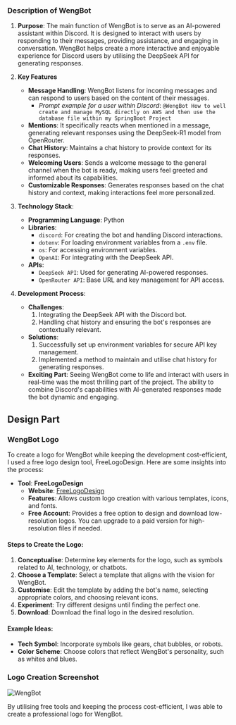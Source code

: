 ### Description of WengBot

1. **Purpose**: 
   The main function of WengBot is to serve as an AI-powered assistant within Discord. It is designed to interact with users by responding to their messages, providing assistance, and engaging in conversation. WengBot helps create a more interactive and enjoyable experience for Discord users by utilising the DeepSeek API for generating responses.

2. **Key Features**
   - **Message Handling**: WengBot listens for incoming messages and can respond to users based on the content of their messages.
     - *Prompt example for a user within Discord*: `@WengBot How to well create and manage MySQL directly on AWS and then use the database file within my SpringBoot Project`
   - **Mentions**: It specifically reacts when mentioned in a message, generating relevant responses using the DeepSeek-R1 model from OpenRouter.
   - **Chat History**: Maintains a chat history to provide context for its responses.
   - **Welcoming Users**: Sends a welcome message to the general channel when the bot is ready, making users feel greeted and informed about its capabilities.
   - **Customizable Responses**: Generates responses based on the chat history and context, making interactions feel more personalized.

3. **Technology Stack**:
   - **Programming Language**: Python
   - **Libraries**: 
     - `discord`: For creating the bot and handling Discord interactions.
     - `dotenv`: For loading environment variables from a `.env` file.
     - `os`: For accessing environment variables.
     - `OpenAI`: For integrating with the DeepSeek API.
   - **APIs**: 
     - `DeepSeek API`: Used for generating AI-powered responses.
     - `OpenRouter API`: Base URL and key management for API access.

4. **Development Process**:
   - **Challenges**:
     1. Integrating the DeepSeek API with the Discord bot.
     2. Handling chat history and ensuring the bot's responses are contextually relevant.
   - **Solutions**:
     1. Successfully set up environment variables for secure API key management.
     2. Implemented a method to maintain and utilise chat history for generating responses.
   - **Exciting Part**: 
     Seeing WengBot come to life and interact with users in real-time was the most thrilling part of the project. The ability to combine Discord's capabilities with AI-generated responses made the bot dynamic and engaging.

## Design Part

### WengBot Logo
To create a logo for WengBot while keeping the development cost-efficient, I used a free logo design tool, FreeLogoDesign. Here are some insights into the process:

- **Tool**: **FreeLogoDesign**
  - **Website**: [FreeLogoDesign](https://www.freelogodesign.org/)
  - **Features**: Allows custom logo creation with various templates, icons, and fonts.
  - **Free Account**: Provides a free option to design and download low-resolution logos. You can upgrade to a paid version for high-resolution files if needed.

#### Steps to Create the Logo:
1. **Conceptualise**: Determine key elements for the logo, such as symbols related to AI, technology, or chatbots.
2. **Choose a Template**: Select a template that aligns with the vision for WengBot.
3. **Customise**: Edit the template by adding the bot's name, selecting appropriate colors, and choosing relevant icons.
4. **Experiment**: Try different designs until finding the perfect one.
5. **Download**: Download the final logo in the desired resolution.

#### Example Ideas:
- **Tech Symbol**: Incorporate symbols like gears, chat bubbles, or robots.
- **Color Scheme**: Choose colors that reflect WengBot's personality, such as whites and blues.

### Logo Creation Screenshot
![WengBot](https://github.com/user-attachments/assets/c7bb412f-f269-4025-89d6-df0a49cbd23a)

By utilising free tools and keeping the process cost-efficient, I was able to create a professional logo for WengBot.



